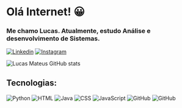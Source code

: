 # Olá Internet! 😀

### Me chamo Lucas. Atualmente, estudo Análise e desenvolvimento de Sistemas.

[![Linkedin](https://img.shields.io/badge/LinkedIn-0077B5?style=for-the-badge&logo=linkedin&logoColor=white)](https://www.linkedin.com/in/lucas-mateus-24b364212)
[![Instagram](https://img.shields.io/badge/Instagram-E4405F?style=for-the-badge&logo=instagram&logoColor=white)](https://www.instagram.com/luxca_lw/)

![Lucas Mateus GitHub stats](https://github-readme-stats.vercel.app/api?username=LucasAlvesLougon&show_icons=true&theme=synthwave)
## Tecnologias:
<div style="display: inline_block">
<img align="center" alt="Python" src="https://img.shields.io/badge/Python-3776AB?style=for-the-badge&logo=python&logoColor=white">
    <img align="center" alt="HTML" src="https://img.shields.io/badge/HTML-239120?style=for-the-badge&logo=html5&logoColor=white">
    <img align="center" alt="Java" src="https://img.shields.io/badge/Java-ED8B00?style=for-the-badge&logo=openjdk&logoColor=white">
    <img align="center" alt="CSS" src="https://img.shields.io/badge/CSS-239120?&style=for-the-badge&logo=css3&logoColor=white">
    <img align="center" alt="JavaScript" src="https://img.shields.io/badge/JavaScript-F7DF1E?style=for-the-badge&logo=javascript&logoColor=black">  
    <img align="center" alt="GitHub" src="https://img.shields.io/badge/GitHub-100000?style=for-the-badge&logo=github&logoColor=white">
    <img align="center" alt="GitHub" src="https://img.shields.io/badge/GIT-E44C30?style=for-the-badge&logo=git&logoColor=white">
</div>
